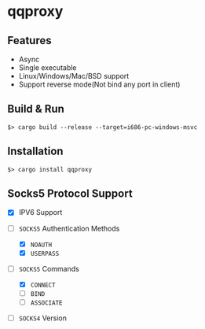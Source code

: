 # qqproxy

## Features

* Async
* Single executable
* Linux/Windows/Mac/BSD support
* Support reverse mode(Not bind any port in client)

## Build & Run

`$> cargo build --release --target=i686-pc-windows-msvc`

## Installation

`$> cargo install qqproxy`


## Socks5 Protocol Support

- [x] IPV6 Support
- [ ] `SOCKS5` Authentication Methods
  - [x] `NOAUTH` 
  - [x] `USERPASS`
- [ ] `SOCKS5` Commands
  - [x] `CONNECT`
  - [ ] `BIND`
  - [ ] `ASSOCIATE` 
- [ ] `SOCKS4` Version


